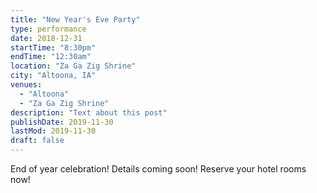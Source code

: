 ```yaml
---
title: "New Year's Eve Party"
type: performance
date: 2018-12-31
startTime: "8:30pm"
endTime: "12:30am"
location: "Za Ga Zig Shrine"
city: "Altoona, IA"
venues:
  - "Altoona"
  - "Za Ga Zig Shrine"
description: "Text about this post"
publishDate: 2019-11-30
lastMod: 2019-11-30
draft: false
---
```


End of year celebration!
Details coming soon!
Reserve your hotel rooms now!
